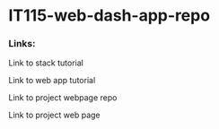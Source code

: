 # IT115-web-dash-app-repo

### Links:

Link to stack tutorial

Link to web app tutorial

Link to project webpage repo

Link to project web page
